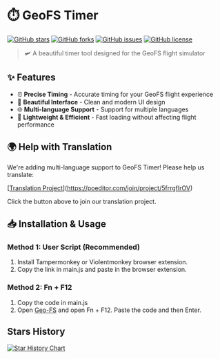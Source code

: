 # ⏱️ GeoFS Timer

[![GitHub stars](https://img.shields.io/github/stars/GeofsExplorer/GeoFS-Timer?style=for-the-badge)](https://github.com/GeofsExplorer/GeoFS-Timer/stargazers)
[![GitHub forks](https://img.shields.io/github/forks/GeofsExplorer/GeoFS-Timer?style=for-the-badge)](https://github.com/GeofsExplorer/GeoFS-Timer/network)
[![GitHub issues](https://img.shields.io/github/issues/GeofsExplorer/GeoFS-Timer?style=for-the-badge)](https://github.com/GeofsExplorer/GeoFS-Timer/issues)
[![GitHub license](https://img.shields.io/github/license/GeofsExplorer/GeoFS-Timer?style=for-the-badge)](https://github.com/GeofsExplorer/GeoFS-Timer/blob/main/LICENSE)

> 🛩️ A beautiful timer tool designed for the GeoFS flight simulator

## ✨ Features

- ⏰ **Precise Timing** - Accurate timing for your GeoFS flight experience
- 🎨 **Beautiful Interface** - Clean and modern UI design
- 🌐 **Multi-language Support** - Support for multiple languages
- 🚀 **Lightweight & Efficient** - Fast loading without affecting flight performance

## 🌍 Help with Translation

We're adding multi-language support to GeoFS Timer! Please help us translate:

[[Translation Project](https://img.shields.io/badge/Contribute%20The%20Translation-POEditor-blue?style=for-the-badge&logo=translate)](https://poeditor.com/join/project/5frrgfIrOV)

Click the button above to join our translation project.

## 📥 Installation & Usage

### Method 1: User Script (Recommended)
1. Install Tampermonkey or Violentmonkey browser extension.
2. Copy the link in main.js and paste in the browser extension.

### Method 2: Fn + F12
1. Copy the code in main.js
2. Open [Geo-FS](https://geo-fs.com) and open Fn + F12. Paste the code and then Enter.

## Stars History

<a href="https://www.star-history.com/#GeofsExplorer/GeoFS-Timer&Date">
 <picture>
   <source media="(prefers-color-scheme: dark)" srcset="https://api.star-history.com/svg?repos=GeofsExplorer/GeoFS-Timer&type=Date&theme=dark" />
   <source media="(prefers-color-scheme: light)" srcset="https://api.star-history.com/svg?repos=GeofsExplorer/GeoFS-Timer&type=Date" />
   <img alt="Star History Chart" src="https://api.star-history.com/svg?repos=GeofsExplorer/GeoFS-Timer&type=Date" />
 </picture>
</a>
